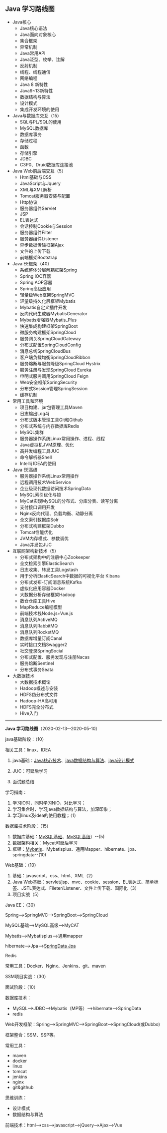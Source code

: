 Java 学习路线图
----
- Java核心
	- Java核心语法
	- Java面向对象核心
	- 集合框架
	- 异常机制
	- Java常用API
	- Java泛型、枚举、注解
	- 反射机制
	- 线程、线程通信
	- 网络编程
	- Java 8 新特性
	- Java9~13新特性
	- 数据结构与算法
	- 设计模式
	- 集成开发环境的使用
- Java与数据库交互（15）
	- SQL与PL/SQL的使用
	- MySQL数据库
	- 数据库事务
	- 存储过程
	- 函数
	- 存储引擎
	- JDBC
	- C3P0、Druid数据库连接池
- Java Web前后端交互（5）
  - Html基础与CSS
  - JavaScript与Jquery
  - XML与XML解析
  - Tomcat服务器安装与配置
  - Http协议
  - 服务器组件Servlet
  - JSP
  - EL表达式
  - 会话控制Cookie与Session
  - 服务器组件Filter
  - 服务器组件Listener
  - 异步数据传输框架Ajax
  - 文件的上传下载
  - 前端框架Bootstrap
- Java EE框架（40）
  - 系统整体分层解耦框架Spring
  - Spring IOC容器
  - Spring AOP容器
  - Spring高级应用
  - 轻量级Web框架SpringMVC
  - 轻量级持久化层框架Mybatis
  - Mybatis自定义插件开发
  - 反向代码生成器MybatisGenerator
  - Mybatis增强器Mybatis_Plus
  - 快速集成构建框架SpringBoot
  - 微服务构建框架SpringCloud
  - 服务网关SpringCloudGateway
  - 分布式配置SpringCloudConfig
  - 消息总线SpringCloudBus
  - 客户端负载均衡SpringCloudRibbon
  - 服务熔断与服务降级SpringCloud Hystrix
  - 服务注册与发现SpringCloud Eureka
  - 申明式服务调用SpringCloud Feign
  - Web安全框架SpringSecurity
  - 分布式Session管理SpringSession
  - 缓存机制
- 常用工具和环境
  - 项目构建、jar包管理工具Maven
  - 日志输出Log4j
  - 分布式版本管理工具Git和Github
  - 分布式系统与内存数据库Redis
  - MySQL集群
  - 服务器操作系统Linux常用操作、进程、线程
  - Java虚拟机JVM原理、优化
  - 高并发编程工具JUC
  - 命令解析器Shell
  - Intellij IDEA的使用
- Java EE高级
  - 服务器操作系统Linux常用操作
  - 远程调用技术WebService
  - 企业级现代数据访问技术SpringData
  - MySQL索引优化与锁
  - MyCat实现MySQL的分布式、分库分表、读写分离
  - 支付接口调用开发
  - Nginx反向代理、负载均衡、动静分离
  - 全文索引数据库Solr
  - 分布式构建框架Dubbo
  - Tomcat性能优化
  - JVM内存模式、参数调优
  - Java并发包JUC
- 互联网架构新技术（5）
  - 分布式架构中的注册中心Zookeeper
  - 全文检索引擎ElasticSearch
  - 日志收集、转发工具Logstash
  - 用于分析ElasticSearch中数据的可视化平台 Kibana
  - 分布式发布-订阅消息系统Kafka
  - 虚拟化应用容器Docker
  - 大数据分析存储框架Hadoop
  - 数仓仓库工具Hive
  - MapReduce编程模型
  - 前端技术栈Node.js+Vue.js
  - 消息队列ActiveMQ
  - 消息队列RabbitMQ
  - 消息队列RocketMQ
  - 数据库增量订阅Canal
  - 实时接口文档Swagger2
  - 社交登录SpringSocial
  - 分布式配置、服务发现与注册Nacas
  - 服务熔断Sentinel
  - 分布式事务Seata
- 大数据技术
  - 大数据技术概论
  - Hadoop概述与安装
  - HDFS伪分布式文件
  - Hadoop-HA高可用
  - HDFS完全分布式
  - Hive入门

-------

**Java 学习路线图**（2020-02-13--2020-05-10）

java基础阶段：（10）

相关工具：linux、IDEA

1. java基础：[Java核心技术](https://www.bilibili.com/video/av48144058/?spm_id_from=333.788.b_636f6d6d656e74.5)、[java数据结构与算法](www.bilibili.com/video/av54029771/)、[java设计模式]( https://www.bilibili.com/video/av57936239/?spm_id_from=333.788.b_636f6d6d656e74.20 )

2. JUC：可延后学习
3. 面试题总结

学习指南：

1. 学习IO时，同时学习NIO，对比学习；
2. 学习集合时，学习java数据结构与算法，加深印象；
3. 学习linux及idea的使用教程；（1）



数据库技术阶段：（15）

1. 数据库基础：[MySQL基础]( www.bilibili.com/video/av21400736/ )、[MySQL高级](https://www.bilibili.com/video/av21334868/?spm_id_from=333.788.b_636f6d6d656e74.37 )）--(5)
2. 数据架构相关：[Mycat]( https://www.bilibili.com/video/av80469766/?spm_id_from=333.788.b_636f6d6d656e74.54 )可延后学习
3. 框架：[Mybatis](mybatis-examples/README.md)、Mybatisplus、通用Mapper、hibernate、jpa、springdata--(10)



Web基础：（10）

1. 基础：javascript、css、html、XML（2）
2. Java Web基础：servlet/jsp、mvc、cookie、session、EL表达式、简单标签、JSTL表达式、Fileter/Listener、文件上传下载、国际化（3）
3. 项目实战（5）



Java EE：（30）

Spring-->SpringMVC-->SpringBoot-->SpringCloud

MySQL基础-->MySQL高级-->MyCAT

Mybatis-->Mybatisplus-->通用mapper

hibernate-->Jpa-->[SpringData Jpa](./spring-data-jpa-examples/)

Redis

常用工具：Docker、Nginx、Jenkins、git、maven

SSM项目实战：（30）

面试阶段：（10）






数据库技术：

- MySQL-->JDBC-->Mybatis（MP等）-->hibernate-->SpringData
- redis

Web开发框架：Spring-->SpringMVC-->SpringBoot-->SpringCloud(或Dubbo)

框架整合：SSM、SSP等。

常用工具：

- maven
- docker
- linux
- tomcat
- jenkins
- nginx
- git&github

思维训练：

- 设计模式
- 数据结构与算法

前端技术：html-->css-->javascript-->jQuery-->Ajax-->Vue